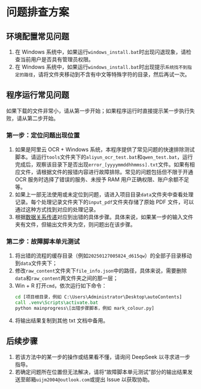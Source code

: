 # 问题排查方案

## 环境配置常见问题

1. 在 Windows 系统中，如果运行`windows_install.bat`时出现闪退现象，请检查当前用户是否具有管理员权限。
2. 在 Windows 系统中，如果运行`windows_install.bat`时出现提示`系统找不到指定的路径`，请将文件夹移动到不含有中文等特殊字符的目录，然后再试一次。

## 程序运行常见问题

如果下载的文件非常小，请从第一步开始；如果程序运行时直接提示某一步执行失败，请从第二步开始。

### 第一步：定位问题出现位置

1. 如果是阿里云 OCR + Windows 系统，本程序提供了常见问题的快速排除测试脚本。请运行`tools`文件夹下的`aliyun_ocr_test.bat`和`qwen_test.bat`，运行完成后，观察该目录下是否出现`error_[yyyymmddhhmmss].txt`文件。如果有相应文件，请根据文件的报错内容进行故障排除。常见的问题包括但不限于开通 OCR 服务时选择了错误的服务、未授予 RAM 用户正确权限、账户余额不足等。
2. 如果上一部无法使用或未定位到问题，请进入项目目录`data`文件夹中查看处理记录。每个处理记录文件夹下的`input_pdf`文件夹存储了原始 PDF 文件，可以通过这种方式找到对应的处理记录。
3. 根据[数据关系传递](./数据关系传递.svg)对应到出错的具体步骤。具体来说，如果某一步的输入文件夹有文件，但输出文件夹为空，则问题出在该步骤。

### 第二步：故障脚本单元测试

1. 将出错的流程的缓存目录（例如`20250127005824_d615qw`）的全部子目录移动到`data`文件夹下；
2. 修改`raw_content`文件夹下`file_info.json`中的路径，具体来说，需要删除`data`和`raw_content`两文件夹之间的那一层；
2. Win + R 打开`cmd`，依次运行如下命令：
    ```cmd
    cd [项目根目录，例如 C:\Users\Administrator\Desktop\autoContents]
    call .venv\Scripts\activate.bat
    python mainprogress\[出错步骤脚本，例如 mark_colour.py]
    ```
3. 将输出结果复制到其他 txt 文档中备用。

## 后续步骤

1. 若该方法中的某一步的操作或结果看不懂，请询问 DeepSeek 以寻求进一步指导。
2. 若确定问题所在位置但无法解决，请将“故障脚本单元测试”部分的输出结果发送至邮箱`uijm2004@outlook.com`或提出 Issue 以获取协助。